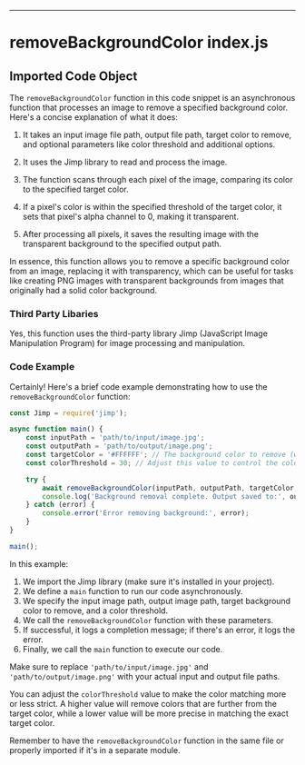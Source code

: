 

  

  

  

  

  
---
# removeBackgroundColor index.js
## Imported Code Object
The `removeBackgroundColor` function in this code snippet is an asynchronous function that processes an image to remove a specified background color. Here's a concise explanation of what it does:

1. It takes an input image file path, output file path, target color to remove, and optional parameters like color threshold and additional options.

2. It uses the Jimp library to read and process the image.

3. The function scans through each pixel of the image, comparing its color to the specified target color.

4. If a pixel's color is within the specified threshold of the target color, it sets that pixel's alpha channel to 0, making it transparent.

5. After processing all pixels, it saves the resulting image with the transparent background to the specified output path.

In essence, this function allows you to remove a specific background color from an image, replacing it with transparency, which can be useful for tasks like creating PNG images with transparent backgrounds from images that originally had a solid color background.

### Third Party Libaries

Yes, this function uses the third-party library Jimp (JavaScript Image Manipulation Program) for image processing and manipulation.

### Code Example

Certainly! Here's a brief code example demonstrating how to use the `removeBackgroundColor` function:

```javascript
const Jimp = require('jimp');

async function main() {
    const inputPath = 'path/to/input/image.jpg';
    const outputPath = 'path/to/output/image.png';
    const targetColor = '#FFFFFF'; // The background color to remove (white in this case)
    const colorThreshold = 30; // Adjust this value to control the color matching sensitivity

    try {
        await removeBackgroundColor(inputPath, outputPath, targetColor, colorThreshold);
        console.log('Background removal complete. Output saved to:', outputPath);
    } catch (error) {
        console.error('Error removing background:', error);
    }
}

main();
```

In this example:

1. We import the Jimp library (make sure it's installed in your project).
2. We define a `main` function to run our code asynchronously.
3. We specify the input image path, output image path, target background color to remove, and a color threshold.
4. We call the `removeBackgroundColor` function with these parameters.
5. If successful, it logs a completion message; if there's an error, it logs the error.
6. Finally, we call the `main` function to execute our code.

Make sure to replace `'path/to/input/image.jpg'` and `'path/to/output/image.png'` with your actual input and output file paths.

You can adjust the `colorThreshold` value to make the color matching more or less strict. A higher value will remove colors that are further from the target color, while a lower value will be more precise in matching the exact target color.

Remember to have the `removeBackgroundColor` function in the same file or properly imported if it's in a separate module.


  